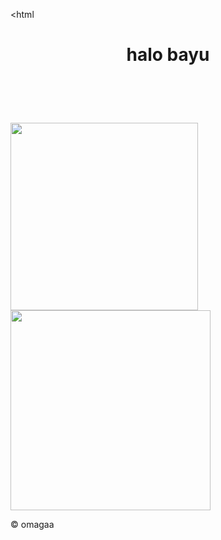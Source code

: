 <!DOCTYPE html>
<html<!DOCTYPE html>
    <html lang="en">
    <head>
        <meta charset="UTF-8">
        <meta name="viewport" content="width=device-width, initial-scale=1.0">
        <title>Home</title>
        <link rel="stylesheet" href="style.www">
    </head>
    <body>
        <header>
            <h1>halo bayu</h1>
            <nav>
                <ul>          
                </ul>
            </nav>
        </header>
        <main>
            <section>
                <h2></h2>
                <p></p>
                <p></p>
                <img src="https://i.pinimg.com/736x/53/6c/70/536c70dacd58b665896c0e70e1b52d2a.jpg" alt="" width="300">
                <img src="https://i.pinimg.com/564x/e0/87/43/e08743eab76d2fd2174349b6e7beb223.jpg" alt="" width="320">
            </section>
        </main>
        <footer>
            <p>&copy; omagaa</p>
        </footer>
        <script src="script.js"></script>
    </body>
    </html>
    

